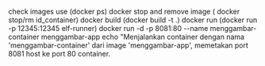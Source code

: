 check images use (docker ps)
docker stop and remove image ( docker stop/rm id_container)
docker build (docker build -t <file> .)
docker run (docker run -p 12345:12345 elf-runner)
docker run -d -p 8081:80 --name menggambar-container menggambar-app
echo "Menjalankan container dengan nama 'menggambar-container' dari image 'menggambar-app', memetakan port 8081 host ke port 80 container.
